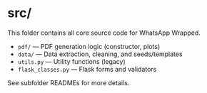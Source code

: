 # src/

This folder contains all core source code for WhatsApp Wrapped.

- `pdf/` — PDF generation logic (constructor, plots)
- `data/` — Data extraction, cleaning, and seeds/templates
- `utils.py` — Utility functions (legacy)
- `flask_classes.py` — Flask forms and validators

See subfolder READMEs for more details. 
